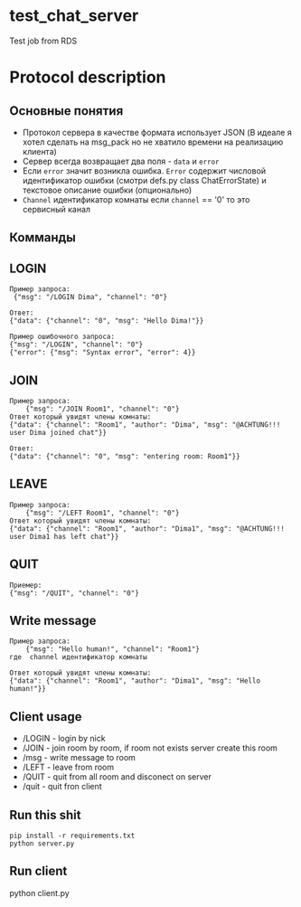 # test_chat_server
Test job from RDS


Protocol description
=====================

Основные понятия
----------------

* Протокол сервера в качестве формата использует JSON (В идеале я хотел сделать на msg_pack но не хватило времени на 
реализацию клиента)
* Сервер всегда возвращает два поля - `data` и `error` 
* Если `error` значит возникла ошибка. `Error` содержит числовой идентификатор ошибки 
(смотри defs.py class ChatErrorState) и текстовое описание ошибки (опционально)
* `Channel` идентификатор комнаты если `channel` == '0' то это сервисный канал 

Комманды
---------

LOGIN
------
    Пример запроса:
     {"msg": "/LOGIN Dima", "channel": "0"}
     
    Ответ:
    {"data": {"channel": "0", "msg": "Hello Dima!"}}
    
    Пример ошибочного запроса:
    {"msg": "/LOGIN", "channel": "0"}
    {"error": {"msg": "Syntax error", "error": 4}}


JOIN
-----
    Пример запроса:
        {"msg": "/JOIN Room1", "channel": "0"}
    Ответ который увидят члены комнаты:
    {"data": {"channel": "Room1", "author": "Dima", "msg": "@ACHTUNG!!! user Dima joined chat"}}
    
    Ответ:
    {"data": {"channel": "0", "msg": "entering room: Room1"}}

LEAVE
-----
    Пример запроса:
        {"msg": "/LEFT Room1", "channel": "0"}
    Ответ который увидят члены комнаты:
    {"data": {"channel": "Room1", "author": "Dima1", "msg": "@ACHTUNG!!! user Dima1 has left chat"}}

QUIT
-----
    Приемер:
    {"msg": "/QUIT", "channel": "0"}


Write message
-------------
    Пример запроса:
        {"msg": "Hello human!", "channel": "Room1"}
    где  channel идентификатор комнаты
    
    Ответ который увидят члены комнаты:
    {"data": {"channel": "Room1", "author": "Dima1", "msg": "Hello human!"}}


Client usage
------------

* /LOGIN <NICK> - login by nick
* /JOIN <Room> - join room by room, if room not exists server create this room
* /msg <Room> <msg> - write message to room
* /LEFT <Room> - leave from room
* /QUIT - quit from all room and disconect on server
* /quit - quit fron client


Run this shit
--------------

    pip install -r requirements.txt
    python server.py

Run client
----------
python client.py
